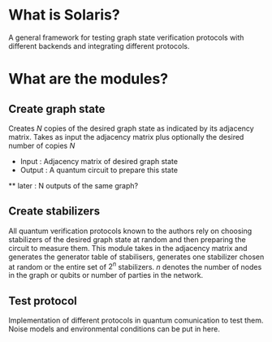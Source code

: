 # What is Solaris?
A general framework for testing graph state verification protocols with different backends and integrating different protocols.

# What are the modules?
## Create graph state
Creates $N$ copies of the desired graph state as indicated by its adjacency matrix. Takes as input the adjacency matrix plus optionally the desired number of copies $N$ 

* Input : Adjacency matrix of desired graph state
* Output : A quantum circuit to prepare this state

** later : N outputs of the same graph? 

## Create stabilizers
All quantum verification protocols known to the authors rely on choosing stabilizers of the desired graph state at random and then preparing the circuit to measure them. This module takes in the adjacency matrix and generates the generator table of stabilisers, generates one stabilizer chosen at random or the entire set of $2^n$ stabilizers. $n$ denotes the number of nodes in the graph or qubits or number of parties in the network.

## Test protocol

Implementation of different protocols in quantum comunication to test them. Noise models and environmental conditions can be put in here.